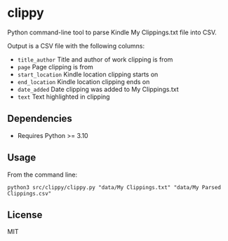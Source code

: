 # clippy

Python command-line tool to parse Kindle My Clippings.txt file into CSV.

Output is a CSV file with the following columns:

- `title_author` Title and author of work clipping is from
- `page` Page clipping is from
- `start_location` Kindle location clipping starts on
- `end_location` Kindle location clipping ends on
- `date_added` Date clipping was added to My Clippings.txt
- `text` Text highlighted in clipping

## Dependencies

- Requires Python >= 3.10

## Usage

From the command line:

```
python3 src/clippy/clippy.py "data/My Clippings.txt" "data/My Parsed Clippings.csv"
```

## License

MIT